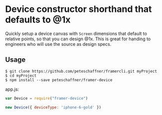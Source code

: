 
# Device constructor shorthand that defaults to @1x

Quickly setup a device canvas with `Screen` dimensions that default to relative
points, so that you can design @1x. This is great for handing to engineers who
will use the source as design specs.

## Usage
```shell
$ git clone https://github.com/peteschaffner/framercli.git myProject
$ cd myProject
$ npm install --save peteschaffner/framer-device
```

app.js:
```javascript
var Device = require("framer-device")

new Device({ deviceType: 'iphone-6-gold' })
```

